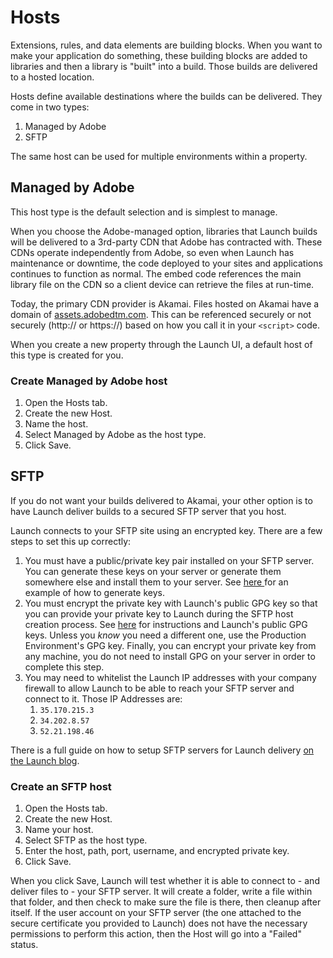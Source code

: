 # Hosts

Extensions, rules, and data elements are building blocks. When you want to make your application do something, these building blocks are added to libraries and then a library is "built" into a build. Those builds are delivered to a hosted location.

Hosts define available destinations where the builds can be delivered. They come in two types:

1. Managed by Adobe
1. SFTP

The same host can be used for multiple environments within a property.

## Managed by Adobe

This host type is the default selection and is simplest to manage.

When you choose the Adobe-managed option, libraries that Launch builds will be delivered to a 3rd-party CDN that Adobe has contracted with. These CDNs operate independently from Adobe, so even when Launch has maintenance or downtime, the code deployed to your sites and applications continues to function as normal. The embed code references the main library file on the CDN so a client device can retrieve the files at run-time.

Today, the primary CDN provider is Akamai. Files hosted on Akamai have a domain of [assets.adobedtm.com](https://assets.adobedtm.com). This can be referenced securely or not securely \(http:// or https://\) based on how you call it in your `<script>` code.

When you create a new property through the Launch UI, a default host of this type is created for you.

### Create Managed by Adobe host

1. Open the Hosts tab.
1. Create the new Host.
1. Name the host.
1. Select Managed by Adobe as the host type.
1. Click Save.

## SFTP

If you do not want your builds delivered to Akamai, your other option is to have Launch deliver builds to a secured SFTP server that you host.

Launch connects to your SFTP site using an encrypted key. There are a few steps to set this up correctly:

1. You must have a public/private key pair installed on your SFTP server.  You can generate these keys on your server or generate them somewhere else and install them to your server.  See [here ](https://help.github.com/articles/generating-a-new-ssh-key-and-adding-it-to-the-ssh-agent/#generating-a-new-ssh-key)for an example of how to generate keys.
1. You must encrypt the private key with Launch's public GPG key so that you can provide your private key to Launch during the SFTP host creation process.  See [here](https://developer.adobelaunch.com/api/guides/encrypting_values/) for instructions and Launch's public GPG keys.  Unless you _know_ you need a different one, use the Production Environment's GPG key.  Finally, you can encrypt your private key from any  machine, you do not need to install GPG on your server in order to complete this step.
1. You may need to whitelist the Launch IP addresses with your company firewall to allow Launch to be able to reach your SFTP server and connect to it.  Those IP Addresses are:
   1. `35.170.215.3`
   2. `34.202.8.57`
   3. `52.21.198.46`

There is a full guide on how to setup SFTP servers for Launch delivery [on the Launch blog](https://medium.com/launch-by-adobe/configuring-an-sftp-server-for-use-with-adobe-launch-bc626027e5a6).

### Create an SFTP host

1. Open the Hosts tab.
1. Create the new Host.
1. Name your host.
1. Select SFTP as the host type.
1. Enter the host, path, port, username, and encrypted private key.
1. Click Save.

When you click Save, Launch will test whether it is able to connect to - and deliver files to - your SFTP server. It will create a folder, write a file within that folder, and then check to make sure the file is there, then cleanup after itself. If the user account on your SFTP server \(the one attached to the secure certificate you provided to Launch\) does not have the necessary permissions to perform this action, then the Host will go into a "Failed" status.

